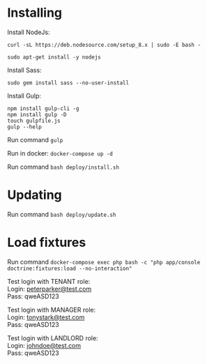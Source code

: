 # Installing

Install NodeJs:

`curl -sL https://deb.nodesource.com/setup_8.x | sudo -E bash -`

`sudo apt-get install -y nodejs`

Install Sass:

`sudo gem install sass --no-user-install`

Install Gulp:

`npm install gulp-cli -g`  
`npm install gulp -D`  
`touch gulpfile.js`  
`gulp --help`

Run command `gulp`

Run in docker: `docker-compose up -d`

Run command `bash deploy/install.sh`

# Updating
Run command `bash deploy/update.sh`

# Load fixtures 
Run command `docker-compose exec php bash -c "php app/console doctrine:fixtures:load --no-interaction"`

  
Test login with TENANT role:   
Login: peterparker@test.com  
Pass: qweASD123  
  
Test login with MANAGER role:   
Login: tonystark@test.com  
Pass: qweASD123  
  
Test login with LANDLORD role:  
Login: johndoe@test.com  
Pass: qweASD123  